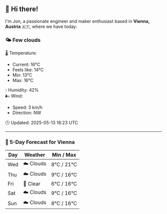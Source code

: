 ## 👋 Hi there!

I'm Jon, a passionate engineer and maker enthusiast based in **Vienna, Austria** 🇦🇹, where we have today:

### 🌤️ Few clouds 

🌡️ Temperature: 
* Current: 16°C
* Feels like: 14°C
* Min: 13°C 
* Max: 16°C  

💧 Humidity: 42%  
🌬️ Wind: 
* Speed: 3 km/h 
* Direction: NW  

🕒 Updated: 2025-05-13 18:23 UTC

---

### 📅 5-Day Forecast for Vienna

| Day | Weather | Min / Max |
|-----|---------|------------|
| Wed | ☁️ Clouds | 8°C / 21°C |
| Thu | ☁️ Clouds | 9°C / 16°C |
| Fri | 🌙 Clear | 6°C / 16°C |
| Sat | ☁️ Clouds | 9°C / 16°C |
| Sun | ☁️ Clouds | 8°C / 16°C |
